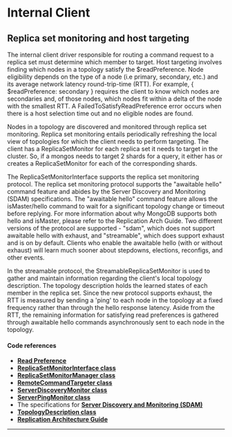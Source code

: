 # Internal Client

## Replica set monitoring and host targeting

The internal client driver responsible for routing a command request to a replica set must determine
which member to target. Host targeting involves finding which nodes in a topology satisfy the
$readPreference. Node eligibility depends on the type of a node (i.e primary, secondary, etc.) and
its average network latency round-trip-time (RTT). For example, { $readPreference: secondary }
requires the client to know which nodes are secondaries and, of those nodes, which nodes fit within
a delta of the node with the smallest RTT. A FailedToSatisfyReadPreference error occurs when there
is a host selection time out and no eligible nodes are found.

Nodes in a topology are discovered and monitored through replica set monitoring. Replica set
monitoring entails periodically refreshing the local view of topologies for which the client needs
to perform targeting. The client has a ReplicaSetMonitor for each replica set it needs to target in
the cluster. So, if a mongos needs to target 2 shards for a query, it either has or creates a
ReplicaSetMonitor for each of the corresponding shards.

The ReplicaSetMonitorInterface supports the replica set monitoring protocol. The replica set
monitoring protocol supports the "awaitable hello" command feature and abides by the Server
Discovery and Monitoring (SDAM) specifications. The "awaitable hello" command feature allows the
isMaster/hello command to wait for a significant topology change or timeout before replying. For
more information about why MongoDB supports both hello and isMaster, please refer to the Replication
Arch Guide. Two different versions of the protocol are supported - "sdam", which does not support
awaitable hello with exhaust, and "streamable", which does support exhaust and is on by default.
Clients who enable the awaitable hello (with or without exhaust) will learn much sooner about
stepdowns, elections, reconfigs, and other events.

In the streamable protocol, the StreamableReplicaSetMonitor is used to gather and maintain
information regarding the client's local topology description. The topology description holds the
learned states of each member in the replica set. Since the new protocol supports exhaust, the RTT
is measured by sending a 'ping' to each node in the topology at a fixed frequency rather than
through the hello response latency. Aside from the RTT, the remaining information for satisfying
read preferences is gathered through awaitable hello commands asynchronously sent to each node in
the topology.

#### Code references

- [**Read Preference**](https://docs.mongodb.com/manual/core/read-preference/)
- [**ReplicaSetMonitorInterface class**](https://github.com/mongodb/mongo/blob/v4.4/src/mongo/client/replica_set_monitor_interface.h)
- [**ReplicaSetMonitorManager class**](https://github.com/mongodb/mongo/blob/v4.4/src/mongo/client/replica_set_monitor_manager.h)
- [**RemoteCommandTargeter class**](https://github.com/mongodb/mongo/blob/v4.4/src/mongo/client/remote_command_targeter.h)
- [**ServerDiscoveryMonitor class**](https://github.com/mongodb/mongo/blob/v4.4/src/mongo/client/server_discovery_monitor.cpp)
- [**ServerPingMonitor class**](https://github.com/mongodb/mongo/blob/v4.4/src/mongo/client/server_ping_monitor.h)
- The specifications for
  [**Server Discovery and Monitoring (SDAM)**](https://github.com/mongodb/specifications/blob/master/source/server-discovery-and-monitoring/server-discovery-and-monitoring.rst)
- [**TopologyDescription class**](https://github.com/mongodb/mongo/blob/v4.4/src/mongo/client/sdam/topology_description.h)
- [**Replication Architecture Guide**](https://github.com/mongodb/mongo/blob/master/src/mongo/db/repl/README.md#replication-and-topology-coordinators)

---
